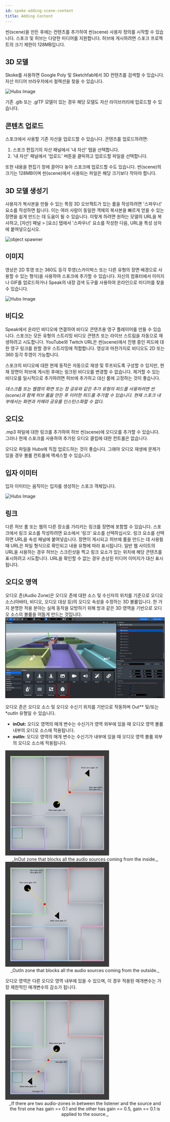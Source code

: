 ```yaml
---
id: spoke-adding-scene-content
title: Adding Content
---
```


씬(scene)을 만든 후에는 컨텐츠를 추가하여 씬(scene) 사용자 정의를 시작할 수 있습니다. 스포크 및 허브는 다양한 미디어를 지원합니다. 허브에 게시하려면 스포크 프로젝트의 크기 제한이 128MB입니다.

## 3D 모델
Skoke를 사용하면 Google Poly 및 Sketchfab에서 3D 컨텐츠를 검색할 수 있습니다. 자산 미디어 브라우저에서 컬렉션을 찾을 수 있습니다.

![Hubs Image](../../website/static/img/spoke-3d-model.jpeg)

기존 .glb 또는 .glTF 모델이 있는 경우 해당 모델도 자산 라이브러리에 업로드할 수 있습니다.

## 콘텐츠 업로드
스포크에서 사용할 기존 자산을 업로드할 수 있습니다. 콘텐츠를 업로드하려면:
1. 스포크 편집기의 자산 패널에서 '내 자산' 탭을 선택합니다.
2. '내 자산' 패널에서 '업로드' 버튼을 클릭하고 업로드할 파일을 선택합니다.

또한 내용을 편집기 창에 끌어다 놓아 스포크에 업로드할 수도 있습니다. 씬(scene)의 크기는 128MB이며 씬(scene)에서 사용되는 파일은 해당 크기보다 작아야 합니다.

## 3D 모델 생성기
사용자가 복사본을 만들 수 있는 특정 3D 오브젝트가 있는 룸을 작성하려면 '스파우너' 요소를 작성하면 됩니다. 이는 여러 사람이 동일한 객체의 복사본을 빠르게 얻을 수 있는 장면을 쉽게 만드는 데 도움이 될 수 있습니다. 이렇게 하려면 원하는 모델의 URL을 복사하고, [자산] 패널 > [요소] 탭에서 '스파우너' 요소를 작성한 다음, URL을 특성 상자에 붙여넣으십시오.

![object spawner](../../website/static/img/spoke-spawner.jpeg)

## 이미지
영상은 2D 투영 또는 360도 등각 투영(스카이박스 또는 다른 유형의 장면 배경으로 사용할 수 있는 형식)을 사용하여 스포크에 추가할 수 있습니다. 자신의 컴퓨터에서 이미지나 GIF를 업로드하거나 Speak의 내장 검색 도구를 사용하여 온라인으로 미디어를 찾을 수 있습니다.

![Hubs Image](../../website/static/img/spoke-images.jpeg)

## 비디오
Speak에서 온라인 비디오에 연결하여 비디오 콘텐츠용 영구 플레이어를 만들 수 있습니다. 스포크는 모든 유형의 스트리밍 비디오 콘텐츠 또는 라이브 스트림을 자동으로 재생하려고 시도합니다. YouTube와 Twitch URL은 씬(scene)에서 진행 중인 피드에 대한 영구 링크를 원할 경우 스트리밍에 적합합니다. 영상과 마찬가지로 비디오도 2D 또는 360 등각 투영이 가능합니다.

스포크의 비디오에 대한 현재 동작은 자동으로 재생 및 루프되도록 구성할 수 있지만, 현재 장면이 허브에 게시된 후에는 링크된 비디오를 변경할 수 없습니다. 제거할 수 있는 비디오를 일시적으로 추가하려면 허브에 추가하고 대신 룸에 고정하는 것이 좋습니다.

*데스크톱 또는 웹캠의 화면 또는 창 공유와 같은 추가 유형의 피드를 사용하려면 씬(scene)과 함께 허브 룸을 만든 후 이러한 피드를 추가할 수 있습니다. 현재 스포크 내부에서는 화면과 카메라 공유를 인스턴스화할 수 없다.*

## 오디오
.mp3 파일에 대한 링크를 추가하여 허브 씬(scene)에 오디오를 추가할 수 있습니다. 그러나 현재 스포크를 사용하여 추가된 오디오 클립에 대한 컨트롤은 없습니다.

오디오 파일을 Hubs에 직접 업로드하는 것이 좋습니다. 그래야 오디오 재생에 문제가 있을 경우 볼륨 컨트롤에 액세스할 수 있습니다.

## 입자 이미터

입자 이미터는 움직이는 입자를 생성하는 스포크 객체입니다.

![Hubs Image](../../website/static/img/spoke-particle-emitter.jpeg)

## 링크
다른 허브 룸 또는 웹의 다른 장소를 가리키는 링크를 장면에 포함할 수 있습니다. 스포크에서 링크 요소를 작성하려면 요소에서 '링크' 요소를 선택하십시오. 링크 요소를 선택하면 URL을 속성 패널에 붙여넣습니다. 장면이 게시되고 허브에 룸을 만드는 데 사용될 때 URL은 파일 형식으로 확인되고 내용 유형에 따라 표시됩니다. 일반 웹 사이트의 URL을 사용하는 경우 허브는 스크린샷을 찍고 링크 요소가 있는 위치에 해당 콘텐츠를 표시하려고 시도합니다. URL을 확인할 수 없는 경우 손상된 미디어 이미지가 대신 표시됩니다.

## 오디오 영역

오디오 존(Audio Zone)은 오디오 존에 대한 소스 및 수신자의 위치를 기준으로 오디오 소스(아바타, 비디오, 오디오 대상 등)의 오디오 속성을 수정하는 3D 볼륨입니다. 한 가지 분명한 적용 분야는 실제 동작을 모방하기 위해 방과 같은 3D 영역을 기반으로 오디오 소스의 볼륨을 어둡게 만드는 것입니다.
![Audio Zones Example Image 1](../../website/static/img/audio-zones-example-0.jpg)

오디오 존은 오디오 소스 및 오디오 수신기 위치를 기반으로 작동하며 Out** 및/또는 **outIn* 유형일 수 있습니다.
- **inOut:** 오디오 영역의 매개 변수는 수신기가 영역 외부에 있을 때 오디오 영역 볼륨 내부의 오디오 소스에 적용됩니다.
- **outIn:** 오디오 영역의 매개 변수는 수신기가 내부에 있을 때 오디오 영역 볼륨 외부의 오디오 소스에 적용됩니다.

<img src="../../website/static/img/audio-zones-example-2.jpg" alt="drawing" width="65%"/>

<center>_InOut zone that blocks all the audio sources coming from the inside._</center>

<img src="../../website/static/img/audio-zones-example-3.jpg" alt="drawing" width="65%"/>

<center>_OutIn zone that blocks all the audio sources coming from the outside._</center>

오디오 영역은 다른 오디오 영역 내부에 있을 수 있으며, 이 경우 적용된 매개변수는 가장 제한적인 매개변수의 감소가 됩니다.

<img src="../../website/static/img/audio-zones-example-1.jpg" alt="drawing" width="65%"/>

<center>_If there are two audio-zones in between the listener and the source and the first one has gain == 0.1 and the other has gain == 0.5, gain == 0.1 is applied to the source._</center>
